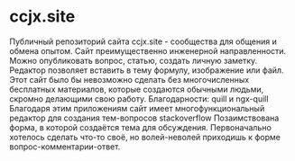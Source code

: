 # ccjx.site
Публичный репозиторий сайта ccjx.site - сообщества для общения и обмена опытом. Сайт преимущественно инженерной направленности.
Можно опубликовать вопрос, статью, создать личную заметку. Редактор позволяет вставить в тему формулу, изображение или файл.
Этот сайт было бы невозможно сделать без многочисленных бесплатных материалов, которые создаются обычными людьми, скромно делающими свою работу. 
Благодарности:
quill и ngx-quill
Благодаря этим приложениям сайт имеет многофункциональный редактор для создания тем-вопросов
stackoverflow
Позаимствована форма, в которой создаётся тема для обсуждения. Первоначально хотелось сделать что-то своё, но волей-неволей приходишь к форме вопрос-комментарии-ответ.
